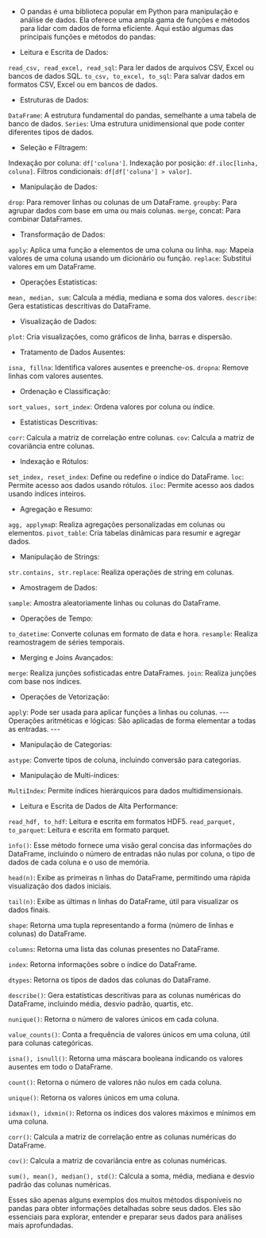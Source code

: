 - O pandas é uma biblioteca popular em Python para manipulação e análise de dados. Ela oferece uma ampla gama de funções e métodos para lidar com dados de forma eficiente. Aqui estão algumas das principais funções e métodos do pandas:

- Leitura e Escrita de Dados:

```read_csv, read_excel, read_sql```: Para ler dados de arquivos CSV, Excel ou bancos de dados SQL.
```to_csv, to_excel, to_sql```: Para salvar dados em formatos CSV, Excel ou em bancos de dados.

- Estruturas de Dados:

```DataFrame```: A estrutura fundamental do pandas, semelhante a uma tabela de banco de dados.
```Series```: Uma estrutura unidimensional que pode conter diferentes tipos de dados.

- Seleção e Filtragem:

Indexação por coluna: ```df['coluna']```.
Indexação por posição: ```df.iloc[linha, coluna]```.
Filtros condicionais: ```df[df['coluna'] > valor]```.

- Manipulação de Dados:

```drop```: Para remover linhas ou colunas de um DataFrame.
```groupby```: Para agrupar dados com base em uma ou mais colunas.
```merge```, concat: Para combinar DataFrames.

- Transformação de Dados:

```apply```: Aplica uma função a elementos de uma coluna ou linha.
```map```: Mapeia valores de uma coluna usando um dicionário ou função.
```replace```: Substitui valores em um DataFrame.

- Operações Estatísticas:

```mean, median, sum```: Calcula a média, mediana e soma dos valores.
```describe```: Gera estatísticas descritivas do DataFrame.

- Visualização de Dados:

```plot```: Cria visualizações, como gráficos de linha, barras e dispersão.

- Tratamento de Dados Ausentes:

```isna, fillna```: Identifica valores ausentes e preenche-os.
```dropna```: Remove linhas com valores ausentes.

- Ordenação e Classificação:

```sort_values, sort_index```: Ordena valores por coluna ou índice.

- Estatísticas Descritivas:

```corr```: Calcula a matriz de correlação entre colunas.
```cov```: Calcula a matriz de covariância entre colunas.

- Indexação e Rótulos:

```set_index, reset_index```: Define ou redefine o índice do DataFrame.
```loc```: Permite acesso aos dados usando rótulos.
```iloc```: Permite acesso aos dados usando índices inteiros.

- Agregação e Resumo:

```agg, applyma```p: Realiza agregações personalizadas em colunas ou elementos.
```pivot_table```: Cria tabelas dinâmicas para resumir e agregar dados.

- Manipulação de Strings:

```str.contains, str.replace```: Realiza operações de string em colunas.

- Amostragem de Dados:

```sample```: Amostra aleatoriamente linhas ou colunas do DataFrame.

- Operações de Tempo:

```to_datetime```: Converte colunas em formato de data e hora.
```resample```: Realiza reamostragem de séries temporais.

- Merging e Joins Avançados:

```merge```: Realiza junções sofisticadas entre DataFrames.
```join```: Realiza junções com base nos índices.

- Operações de Vetorização:

```appl```y: Pode ser usada para aplicar funções a linhas ou colunas.
--- Operações aritméticas e lógicas: São aplicadas de forma elementar a todas as entradas. --- 

- Manipulação de Categorias:

```astype```: Converte tipos de coluna, incluindo conversão para categorias.

- Manipulação de Multi-índices:

```MultiIndex```: Permite índices hierárquicos para dados multidimensionais.

- Leitura e Escrita de Dados de Alta Performance:

```read_hdf, to_hdf```: Leitura e escrita em formatos HDF5.
```read_parquet, to_parquet```: Leitura e escrita em formato parquet.

```info()```: Esse método fornece uma visão geral concisa das informações do DataFrame, incluindo o número de entradas não nulas por coluna, o tipo de dados de cada coluna e o uso de memória.

```head(n)```: Exibe as primeiras n linhas do DataFrame, permitindo uma rápida visualização dos dados iniciais.

```tail(n)```: Exibe as últimas n linhas do DataFrame, útil para visualizar os dados finais.

```shape```: Retorna uma tupla representando a forma (número de linhas e colunas) do DataFrame.

```columns```: Retorna uma lista das colunas presentes no DataFrame.

```index```: Retorna informações sobre o índice do DataFrame.

```dtypes```: Retorna os tipos de dados das colunas do DataFrame.

```describe()```: Gera estatísticas descritivas para as colunas numéricas do DataFrame, incluindo média, desvio padrão, quartis, etc.

```nunique()```: Retorna o número de valores únicos em cada coluna.

```value_counts()```: Conta a frequência de valores únicos em uma coluna, útil para colunas categóricas.

```isna(), isnull()```: Retorna uma máscara booleana indicando os valores ausentes em todo o DataFrame.

```count()```: Retorna o número de valores não nulos em cada coluna.

```unique()```: Retorna os valores únicos em uma coluna.

```idxmax(), idxmin()```: Retorna os índices dos valores máximos e mínimos em uma coluna.

```corr()```: Calcula a matriz de correlação entre as colunas numéricas do DataFrame.

```cov()```: Calcula a matriz de covariância entre as colunas numéricas.

```sum(), mean(), median(), std()```: Calcula a soma, média, mediana e desvio padrão das colunas numéricas.

Esses são apenas alguns exemplos dos muitos métodos disponíveis no pandas para obter informações detalhadas sobre seus dados. Eles são essenciais para explorar, entender e preparar seus dados para análises mais aprofundadas.